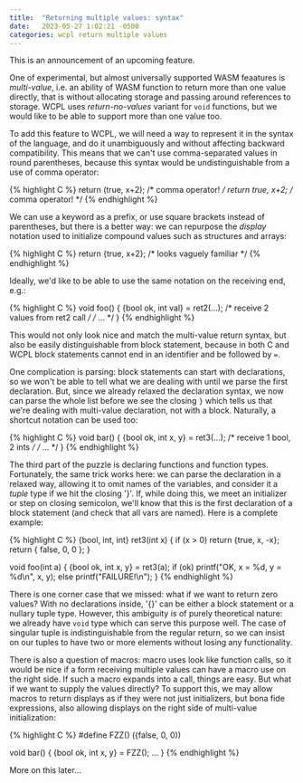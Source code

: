 ```yaml
---
title:  "Returning multiple values: syntax"
date:   2023-05-27 1:02:21 -0500
categories: wcpl return multiple values
---
```


This is an announcement of an upcoming feature.

<!--more-->

One of experimental, but almost universally supported WASM feaatures is
*multi-value*, i.e. an ability of WASM function to return more than one
value directly, that is without allocating storage and passing around
references to storage. WCPL uses *return-no-values* variant for `void`
functions, but we would like to be able to support more than one value too.

To add this feature to WCPL, we will need a way to represent it in the syntax
of the language, and do it unambiguously and without affecting backward
compatibility. This means that we can't use comma-separated values in round
parentheses, because this syntax would be undistinguishable from a use
of comma operator:

{% highlight C %}
  return (true, x+2); /* comma operator! */
  return true, x+2;   /* comma operator! */
{% endhighlight %}

We can use a keyword as a prefix, or use square brackets instead of
parentheses, but there is a better way: we can repurpose the *display*
notation used to initialize compound values such as structures and
arrays:

{% highlight C %}
  return {true, x+2}; /* looks vaguely familiar */
{% endhighlight %}

Ideally, we'd like to be able to use the same notation on the receiving
end, e.g.:

{% highlight C %}
void foo() {
  {bool ok, int val} = ret2(...); /* receive 2 values from ret2 call */
  /* ... */
}
{% endhighlight %}

This would not only look nice and match the multi-value return syntax, but
also be easily distinguishable from block statement, because in both C and
WCPL block statements cannot end in an identifier and be followed by `=`.

One complication is parsing: block statements can start with declarations,
so we won't be able to tell what we are dealing with until we parse the
first declaration. But, since we already relaxed the declaration syntax,
we now can parse the whole list before we see the closing `}` which tells
us that we're dealing with multi-value declaration, not with a block. 
Naturally, a shortcut notation can be used too:

{% highlight C %}
void bar() {
  {bool ok, int x, y} = ret3(...); /* receive 1 bool, 2 ints */
  /* ... */
}
{% endhighlight %}

The third part of the puzzle is declaring functions and function types.
Fortunately, the same trick works here: we can parse the declaration in
a relaxed way, allowing it to omit names of the variables, and consider
it a *tuple* type if we hit the closing '}'. If, while doing this, we meet
an initializer or step on closing semicolon, we'll know that this is the
first declaration of a block statement (and check that all vars are named).
Here is a complete example:

{% highlight C %}
{bool, int, int} ret3(int x) {
  if (x > 0) return {true, x, -x};
  return { false, 0, 0 };
}

void foo(int a) {
  {bool ok, int x, y} = ret3(a);
  if (ok) printf("OK, x = %d, y = %d\n", x, y);
  else printf("FAILURE!\n");
}
{% endhighlight %}

There is one corner case that we missed: what if we want to return zero
values? With no declarations inside, '{}' can be either a block statement
or a nullary tuple type. However, this ambiguity is of purely theoretical
nature: we already have `void` type which can serve this purpose well. The
case of singular tuple is indistinguishable from the regular return,
so we can insist on our tuples to have two or more elements without
losing any functionality. 

There is also a question of macros: macro uses look like function calls,
so it would be nice if a form receiving multiple values can have a macro
use on the right side. If such a macro expands into a call, things are easy.
But what if we want to supply the values directly? To support this, we
may allow macros to return displays as if they were not just initializers,
but bona fide expressions, also allowing displays on the right side of
multi-value initialization:

{% highlight C %}
#define FZZ() ({false, 0, 0))

void bar() {
  {bool ok, int x, y} = FZZ();
  ...
}
{% endhighlight %}

More on this later...
